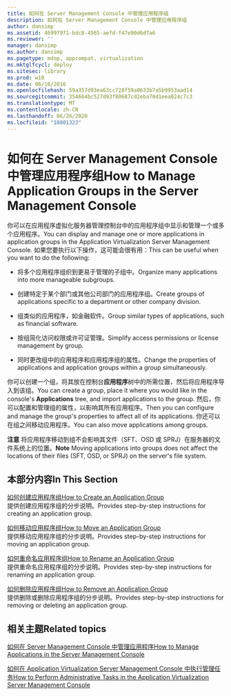 ```yaml
---
title: 如何在 Server Management Console 中管理应用程序组
description: 如何在 Server Management Console 中管理应用程序组
author: dansimp
ms.assetid: 46997971-bdc8-4565-aefd-f47e90d6d7a6
ms.reviewer: ''
manager: dansimp
ms.author: dansimp
ms.pagetype: mdop, appcompat, virtualization
ms.mktglfcycl: deploy
ms.sitesec: library
ms.prod: w10
ms.date: 06/16/2016
ms.openlocfilehash: 59a357d93ea63cc728f59a0633b7a5b9953aad14
ms.sourcegitcommit: 354664bc527d93f80687cd2eba70d1eea024c7c3
ms.translationtype: MT
ms.contentlocale: zh-CN
ms.lasthandoff: 06/26/2020
ms.locfileid: "10801323"
---
```

# <span data-ttu-id="c0934-103">如何在 Server Management Console 中管理应用程序组</span><span class="sxs-lookup"><span data-stu-id="c0934-103">How to Manage Application Groups in the Server Management Console</span></span>


<span data-ttu-id="c0934-104">你可以在应用程序虚拟化服务器管理控制台中的应用程序组中显示和管理一个或多个应用程序。</span><span class="sxs-lookup"><span data-stu-id="c0934-104">You can display and manage one or more applications in application groups in the Application Virtualization Server Management Console.</span></span> <span data-ttu-id="c0934-105">如果您要执行以下操作，这可能会很有用：</span><span class="sxs-lookup"><span data-stu-id="c0934-105">This can be useful when you want to do the following:</span></span>

-   <span data-ttu-id="c0934-106">将多个应用程序组织到更易于管理的子组中。</span><span class="sxs-lookup"><span data-stu-id="c0934-106">Organize many applications into more manageable subgroups.</span></span>

-   <span data-ttu-id="c0934-107">创建特定于某个部门或其他公司部门的应用程序组。</span><span class="sxs-lookup"><span data-stu-id="c0934-107">Create groups of applications specific to a department or other company division.</span></span>

-   <span data-ttu-id="c0934-108">组类似的应用程序，如金融软件。</span><span class="sxs-lookup"><span data-stu-id="c0934-108">Group similar types of applications, such as financial software.</span></span>

-   <span data-ttu-id="c0934-109">按组简化访问权限或许可证管理。</span><span class="sxs-lookup"><span data-stu-id="c0934-109">Simplify access permissions or license management by group.</span></span>

-   <span data-ttu-id="c0934-110">同时更改组中的应用程序和应用程序组的属性。</span><span class="sxs-lookup"><span data-stu-id="c0934-110">Change the properties of applications and application groups within a group simultaneously.</span></span>

<span data-ttu-id="c0934-111">你可以创建一个组，将其放在控制台**应用程序**树中的所需位置，然后将应用程序导入到该组。</span><span class="sxs-lookup"><span data-stu-id="c0934-111">You can create a group, place it where you would like in the console's **Applications** tree, and import applications to the group.</span></span> <span data-ttu-id="c0934-112">然后，你可以配置和管理组的属性，以影响其所有应用程序。</span><span class="sxs-lookup"><span data-stu-id="c0934-112">Then you can configure and manage the group's properties to affect all of its applications.</span></span> <span data-ttu-id="c0934-113">你还可以在组之间移动应用程序。</span><span class="sxs-lookup"><span data-stu-id="c0934-113">You can also move applications among groups.</span></span>

<span data-ttu-id="c0934-114">**注意** 将应用程序移动到组不会影响其文件（SFT、OSD 或 SPRJ）在服务器的文件系统上的位置。</span><span class="sxs-lookup"><span data-stu-id="c0934-114">**Note** Moving applications into groups does not affect the locations of their files (SFT, OSD, or SPRJ) on the server's file system.</span></span>

 

## <span data-ttu-id="c0934-115">本部分内容</span><span class="sxs-lookup"><span data-stu-id="c0934-115">In This Section</span></span>


<a href="" id="how-to-create-an-application-group"></a>[<span data-ttu-id="c0934-116">如何创建应用程序组</span><span class="sxs-lookup"><span data-stu-id="c0934-116">How to Create an Application Group</span></span>](how-to-create-an-application-group.md)  
<span data-ttu-id="c0934-117">提供创建应用程序组的分步说明。</span><span class="sxs-lookup"><span data-stu-id="c0934-117">Provides step-by-step instructions for creating an application group.</span></span>

<a href="" id="how-to-move-an-application-group"></a>[<span data-ttu-id="c0934-118">如何移动应用程序组</span><span class="sxs-lookup"><span data-stu-id="c0934-118">How to Move an Application Group</span></span>](how-to-move-an-application-group.md)  
<span data-ttu-id="c0934-119">提供移动应用程序组的分步说明。</span><span class="sxs-lookup"><span data-stu-id="c0934-119">Provides step-by-step instructions for moving an application group.</span></span>

<a href="" id="how-to-rename-an-application-group"></a>[<span data-ttu-id="c0934-120">如何重命名应用程序组</span><span class="sxs-lookup"><span data-stu-id="c0934-120">How to Rename an Application Group</span></span>](how-to-rename-an-application-group.md)  
<span data-ttu-id="c0934-121">提供重命名应用程序组的分步说明。</span><span class="sxs-lookup"><span data-stu-id="c0934-121">Provides step-by-step instructions for renaming an application group.</span></span>

<a href="" id="how-to-remove-an-application-group"></a>[<span data-ttu-id="c0934-122">如何删除应用程序组</span><span class="sxs-lookup"><span data-stu-id="c0934-122">How to Remove an Application Group</span></span>](how-to-remove-an-application-group.md)  
<span data-ttu-id="c0934-123">提供删除或删除应用程序组的分步说明。</span><span class="sxs-lookup"><span data-stu-id="c0934-123">Provides step-by-step instructions for removing or deleting an application group.</span></span>

## <span data-ttu-id="c0934-124">相关主题</span><span class="sxs-lookup"><span data-stu-id="c0934-124">Related topics</span></span>


[<span data-ttu-id="c0934-125">如何在 Server Management Console 中管理应用程序</span><span class="sxs-lookup"><span data-stu-id="c0934-125">How to Manage Applications in the Server Management Console</span></span>](how-to-manage-applications-in-the-server-management-console.md)

[<span data-ttu-id="c0934-126">如何在 Application Virtualization Server Management Console 中执行管理任务</span><span class="sxs-lookup"><span data-stu-id="c0934-126">How to Perform Administrative Tasks in the Application Virtualization Server Management Console</span></span>](how-to-perform-administrative-tasks-in-the-application-virtualization-server-management-console.md)

 

 





